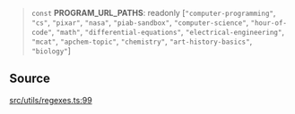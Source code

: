 > `const` **PROGRAM\_URL\_PATHS**: readonly [`"computer-programming"`, `"cs"`, `"pixar"`, `"nasa"`, `"piab-sandbox"`, `"computer-science"`, `"hour-of-code"`, `"math"`, `"differential-equations"`, `"electrical-engineering"`, `"mcat"`, `"apchem-topic"`, `"chemistry"`, `"art-history-basics"`, `"biology"`]

## Source

[src/utils/regexes.ts:99](https://github.com/bhavjitChauhan/khan-api/blob/214cc6672777162cd3ec638a3ad3a22f7fe37e04/src/utils/regexes.ts#L99)
